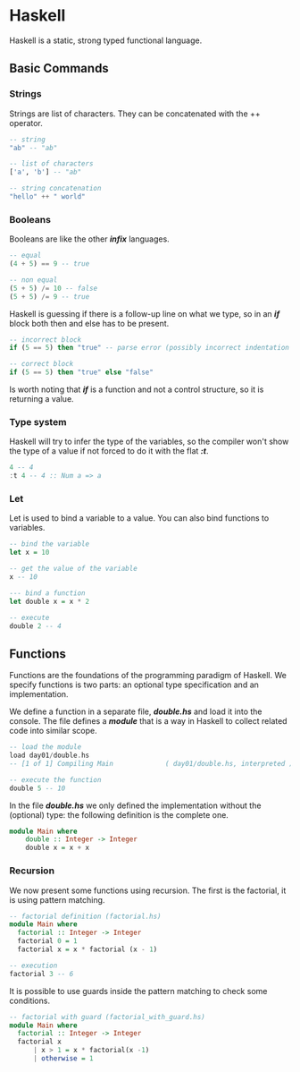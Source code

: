 # Haskell
Haskell is a static, strong typed functional language.

## Basic Commands

### Strings
Strings are list of characters. They can be concatenated with the ++ operator.

```haskell
-- string
"ab" -- "ab"

-- list of characters
['a', 'b'] -- "ab"

-- string concatenation
"hello" ++ " world"
```

### Booleans
Booleans are like the other ***infix*** languages.

```haskell
-- equal
(4 + 5) == 9 -- true

-- non equal
(5 + 5) /= 10 -- false
(5 + 5) /= 9 -- true
```

Haskell is guessing if there is a follow-up line on what we type, so in an ***if*** block both then and else has to be present.

```haskell
-- incorrect block
if (5 == 5) then "true" -- parse error (possibly incorrect indentation or mismatched brackets)

-- correct block
if (5 == 5) then "true" else "false"
```

Is worth noting that ***if*** is a function and not a control structure, so it is returning a value.

### Type system
Haskell will try to infer the type of the variables, so the compiler won't show the type of a value if not forced to do it with the flat ***:t***.

```haskell
4 -- 4
:t 4 -- 4 :: Num a => a
```

### Let
Let is used to bind a variable to a value. You can also bind functions to variables.

```haskell
-- bind the variable
let x = 10

-- get the value of the variable
x -- 10

--- bind a function
let double x = x * 2

-- execute
double 2 -- 4
```

## Functions
Functions are the foundations of the programming paradigm of Haskell. We specify functions is two parts: an optional type specification and an implementation.

We define a function in a separate file, ***double.hs*** and load it into the console. The file defines a ***module*** that is a way in Haskell to collect related code into similar scope.

```haskell
-- load the module
load day01/double.hs
-- [1 of 1] Compiling Main             ( day01/double.hs, interpreted )

-- execute the function
double 5 -- 10
```

In the file ***double.hs*** we only defined the implementation without the (optional) type: the following definition is the complete one.

```haskell
module Main where
    double :: Integer -> Integer
    double x = x + x
```

### Recursion
We now present some functions using recursion. The first is the factorial, it is using pattern matching.

```haskell
-- factorial definition (factorial.hs)
module Main where
  factorial :: Integer -> Integer
  factorial 0 = 1
  factorial x = x * factorial (x - 1)

-- execution
factorial 3 -- 6
```

It is possible to use guards inside the pattern matching to check some conditions.

```haskell
-- factorial with guard (factorial_with_guard.hs)
module Main where
  factorial :: Integer -> Integer
  factorial x
      | x > 1 = x * factorial(x -1)
      | otherwise = 1
```
